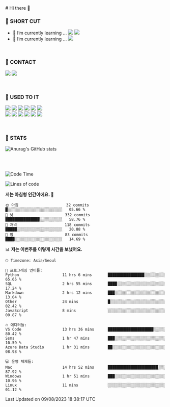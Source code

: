 <div>
# Hi there 👋

<br>

### 🚀 SHORT CUT

- 🔭 I’m currently learning ... <img src="https://img.shields.io/badge/Python-3776AB?style=plastic&logo=Python&logoColor=white"> <img src="https://img.shields.io/badge/C-A8B9CC?style=plastic&logo=C&logoColor=white">
- 🌱 I’m currently learning ... <img src="https://img.shields.io/badge/Tensorflow-FF6F00?style=plastic&logo=TensorFlow&logoColor=white">

<br>

### 📧 CONTACT
<a href="https://www.instagram.com/das_fef" target="_blank"><img src="https://img.shields.io/badge/Instagram-E4405F?style=plastic&logo=Instagram&logoColor=white"></a>
<img src="https://img.shields.io/badge/mealhouse3377@gmail.com-EA4335?style=plastic&logo=Gmail&logoColor=white">

<br>

### 📖 USED TO IT

<img src="https://img.shields.io/badge/Python-3776AB?style=plastic&logo=Python&logoColor=white"> <img src="https://img.shields.io/badge/C-A8B9CC?style=plastic&logo=C&logoColor=white"> <img src="https://img.shields.io/badge/Java-007396?style=plastic&logo=OpenJDK&logoColor=white"> <img src="https://img.shields.io/badge/Django-092E20?style=plastic&logo=Django&logoColor=white"> <img src="https://img.shields.io/badge/Tensorflow-FF6F00?style=plastic&logo=TensorFlow&logoColor=white"> <img src="https://img.shields.io/badge/R-276DC3?style=plastic&logo=R&logoColor=white"><br> 
<img src="https://img.shields.io/badge/MySql-4479A1?style=plastic&logo=MySql&logoColor=white"> <img src="https://img.shields.io/badge/MariaDB-003545?style=plastic&logo=MariaDB&logoColor=white"> <img src="https://img.shields.io/badge/Oracle-F80000?style=plastic&logo=Oracle&logoColor=white"> <img src="https://img.shields.io/badge/Jupyter-F37626?style=plastic&logo=Jupyter&logoColor=white"> <img src="https://img.shields.io/badge/Qt-41CD52?style=plastic&logo=Qt&logoColor=white"> <img src="https://img.shields.io/badge/SQLite-003B57?style=plastic&logo=SQLite&logoColor=white">

<br>

### 🔢 STATS
![Anurag's GitHub stats](https://github-readme-stats.vercel.app/api?username=dasfef&show_icons=true&theme=great-gatsby)

</div>

<br>
<br>

<!--START_SECTION:waka-->
![Code Time](http://img.shields.io/badge/Code%20Time-309%20hrs%2046%20mins-blue)

![Lines of code](https://img.shields.io/badge/%EC%A0%80%EB%8A%94%20%EC%97%AC%ED%83%9C%EA%B9%8C%EC%A7%80%20-8.3%20million%20%EC%A4%84%EC%9D%98%20%EC%BD%94%EB%93%9C%EB%A5%BC%20%EC%9E%91%EC%84%B1%ED%96%88%EC%96%B4%EC%9A%94.-blue)

**저는 아침형 인간이에요. 🐤** 

```text
🌞 아침                     32 commits          █░░░░░░░░░░░░░░░░░░░░░░░░   05.66 % 
🌆 낮　                     332 commits         ███████████████░░░░░░░░░░   58.76 % 
🌃 저녁                     118 commits         █████░░░░░░░░░░░░░░░░░░░░   20.88 % 
🌙 밤　                     83 commits          ████░░░░░░░░░░░░░░░░░░░░░   14.69 % 
```


📊 **저는 이번주를 이렇게 시간을 보냈어요.** 

```text
🕑︎ Timezone: Asia/Seoul

💬 프로그래밍 언어들: 
Python                   11 hrs 6 mins       ████████████████░░░░░░░░░   65.65 % 
SQL                      2 hrs 55 mins       ████░░░░░░░░░░░░░░░░░░░░░   17.24 % 
Markdown                 2 hrs 12 mins       ███░░░░░░░░░░░░░░░░░░░░░░   13.04 % 
Other                    24 mins             █░░░░░░░░░░░░░░░░░░░░░░░░   02.42 % 
JavaScript               8 mins              ░░░░░░░░░░░░░░░░░░░░░░░░░   00.87 % 

🔥 에디터들: 
VS Code                  13 hrs 36 mins      ████████████████████░░░░░   80.42 % 
Ssms                     1 hr 47 mins        ███░░░░░░░░░░░░░░░░░░░░░░   10.59 % 
Azure Data Studio        1 hr 31 mins        ██░░░░░░░░░░░░░░░░░░░░░░░   08.98 % 

💻 운영 체제들: 
Mac                      14 hrs 52 mins      ██████████████████████░░░   87.92 % 
Windows                  1 hr 51 mins        ███░░░░░░░░░░░░░░░░░░░░░░   10.96 % 
Linux                    11 mins             ░░░░░░░░░░░░░░░░░░░░░░░░░   01.12 % 
```


 Last Updated on 09/08/2023 18:38:17 UTC
<!--END_SECTION:waka-->
